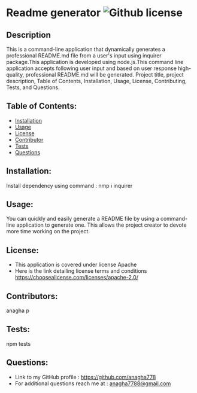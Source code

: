 # Readme generator ![Github license](https://shields.io/badge/license-Apache-blue.svg)
## Description
This is a command-line application that dynamically generates a professional README.md file from a user's input using inquirer package.This application is developed using node.js.This command line application accepts following user input and based on user response high-quality, professional README.md will be generated. Project title, project description, Table of Contents, Installation, Usage, License, Contributing, Tests, and Questions.
## Table of Contents:
* [Installation](#Installation)
* [Usage](#Usage)
* [License](#License)
* [Contributor](#Contributors)
* [Tests](#Tests)
* [Questions](#Questions)
## Installation:
Install dependency using command : nmp i inquirer
## Usage:
You can quickly and easily generate a README file by using a command-line application to generate one. This allows the project creator to devote more time working on the project.
## License:
* This application is covered under license Apache
* Here is the link detailing license terms and conditions https://choosealicense.com/licenses/apache-2.0/
## Contributors:
anagha p
## Tests:
npm tests
## Questions:
* Link to my GitHub profile : https://github.com/anagha778  
* For additional questions reach me at : anagha7788@gmail.com
